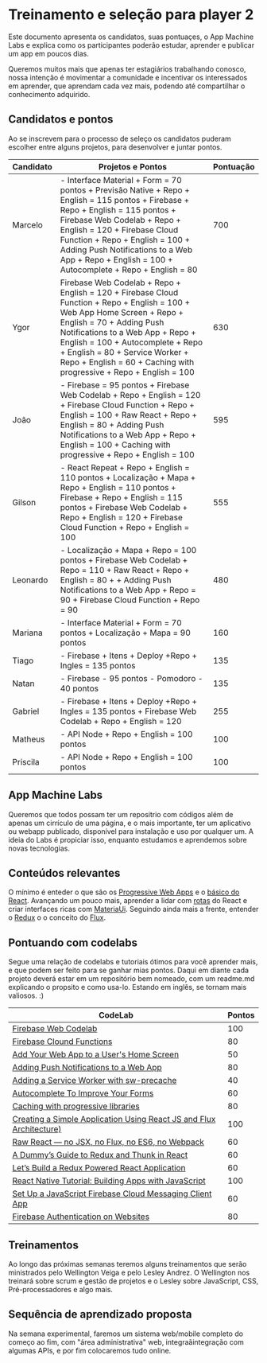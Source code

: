 # Treinamento e seleção para player 2

Este documento apresenta os candidatos, suas pontuaçes, o App Machine Labs e explica como os participantes poderão estudar, aprender e publicar um app em poucos dias. 

Queremos muitos mais que apenas ter estagiários trabalhando conosco, nossa intenção é movimentar a comunidade e incentivar os interessados em aprender, que aprendam cada vez mais, podendo até compartilhar o conhecimento adquirido.

## Candidatos e pontos

Ao se inscrevem para o processo de seleço os candidatos puderam escolher entre alguns projetos, para desenvolver e juntar pontos.

| Candidato | Projetos e Pontos                                                                                                                        | Pontuação |
|-----------|------------------------------------------------------------------------------------------------------------------------------------------|-----------|
| Marcelo   | - Interface Material + Form = 70 pontos + Previsão Native + Repo + English = 115 pontos  + Firebase + Repo + English = 115 pontos +  Firebase Web Codelab + Repo + English = 120 + Firebase Cloud Function + Repo + English = 100  + Adding Push Notifications to a Web App + Repo + English = 100 + Autocomplete + Repo + English = 80 | 700       |
| Ygor | Firebase Web Codelab + Repo + English = 120 + Firebase Cloud Function + Repo + English = 100  + Web App Home Screen + Repo + English = 70 + Adding Push Notifications to a Web App + Repo + English = 100 + Autocomplete + Repo + English = 80 + Service Worker + Repo + English = 60 + Caching with progressive + Repo + English = 100| 630 | 
| João      | - Firebase = 95 pontos  + Firebase Web Codelab + Repo + English = 120 + Firebase Cloud Function + Repo + English = 100  + Raw React + Repo + English = 80 + Adding Push Notifications to a Web App + Repo + English = 100  + Caching with progressive + Repo + English = 100                                                                                                            | 595        |
| Gilson    | - React Repeat + Repo + English = 110 pontos + Localização + Mapa + Repo + English = 110 pontos + Firebase + Repo + English = 115 pontos + Firebase Web Codelab + Repo + English = 120 + Firebase Cloud Function + Repo + English = 100| 555       |
| Leonardo  | - Localização + Mapa + Repo = 100 pontos   +     Firebase Web Codelab + Repo  = 110  + Raw React + Repo + English = 80 +  + Adding Push Notifications to a Web App + Repo  = 90 + Firebase Cloud Function + Repo  = 90                                                                                     | 480       |
| Mariana   | - Interface Material + Form = 70 pontos + Localização + Mapa  = 90 pontos                                                                | 160       |
| Tiago    |  - Firebase + Itens + Deploy +Repo + Ingles = 135 pontos                                                                           |135       |
| Natan     | - Firebase - 95 pontos - Pomodoro - 40 pontos                                                                                            | 135       |
| Gabriel | - Firebase + Itens + Deploy +Repo + Ingles = 135 pontos + Firebase Web Codelab + Repo + English = 120| 255 |
| Matheus   | - API Node + Repo + English  = 100 pontos                                                                                                | 100       |
| Priscila  | - API Node + Repo + English = 100 pontos                                                                                                 | 100       |

## App Machine Labs

Queremos que todos possam ter um repositrio com códigos além de apenas um cirrículo de uma página, e o mais importante, ter um aplicativo ou webapp publicado, disponível para instalação e uso por qualquer um. 
A ideia do Labs é propiciar isso, enquanto estudamos e aprendemos sobre novas tecnologias.

## Conteúdos relevantes

O mínimo é enteder o que são os [Progressive Web Apps](https://developers.google.com/web/progressive-web-apps/) e o [básico do React](https://facebook.github.io/react/).
Avançando um pouco mais, aprender a lidar com [rotas](https://github.com/reacttraining/react-router) do React e criar interfaces ricas com [MateriaUi](http://material-ui.com).
Seguindo ainda mais a frente, entender o [Redux](http://redux.js.org/docs/basics/UsageWithReact.html) o o conceito do [Flux](https://facebook.github.io/flux/docs/overview.html).

## Pontuando com codelabs

Segue uma relação de codelabs e tutoriais ótimos para você aprender mais, e que podem ser feito para se ganhar mias pontos. Daqui em diante cada projeto deverá estar em um repositório bem nomeado, com um readme.md explicando o propsito e como usa-lo. Estando em inglês, se tornam mais valiosos. :)

| CodeLab | Pontos |
|---------|---------|
| [Firebase Web Codelab](https://codelabs.developers.google.com/codelabs/firebase-web/index.html?index=..%2F..%2Findex#0)    | 100 |
| [Firebase Clound Functions](https://codelabs.developers.google.com/codelabs/firebase-cloud-functions/index.html?index=..%2F..%2Findex#0) | 80 |
| [Add Your Web App to a User's Home Screen](https://codelabs.developers.google.com/codelabs/add-to-home-screen/index.html?index=..%2F..%2Findex#0) | 50 |
| [Adding Push Notifications to a Web App](https://codelabs.developers.google.com/codelabs/push-notifications/index.html?index=..%2F..%2Findex#0) | 80 |
| [Adding a Service Worker with sw-precache](https://codelabs.developers.google.com/codelabs/sw-precache/index.html?index=..%2F..%2Findex#0) | 40 |
| [Autocomplete To Improve Your Forms](https://codelabs.developers.google.com/codelabs/autocomplete/index.html?index=..%2F..%2Findex#0) | 60 |
| [Caching with progressive libraries](https://codelabs.developers.google.com/codelabs/using-caching/index.html?index=..%2F..%2Findex#0) |  80 |
| [Creating a Simple Application Using React JS and Flux Architecture)](https://www.codementor.io/reactjs/tutorial/react-js-flux-architecture-tutorial) | 100 |
| [Raw React — no JSX, no Flux, no ES6, no Webpack](http://jamesknelson.com/learn-raw-react-no-jsx-flux-es6-webpack/) | 60 |
| [A Dummy’s Guide to Redux and Thunk in React](https://medium.com/@stowball/a-dummys-guide-to-redux-and-thunk-in-react-d8904a7005d3) | 60 | 
| [Let’s Build a Redux Powered React Application](https://stormpath.com/blog/build-a-redux-powered-react-application) | 60 |
| [React Native Tutorial: Building Apps with JavaScript](https://www.raywenderlich.com/126063/react-native-tutorial) | 100 |
| [Set Up a JavaScript Firebase Cloud Messaging Client App](https://firebase.google.com/docs/cloud-messaging/js/client) | 60 |
| [Firebase Authentication on Websites](https://firebase.google.com/docs/auth/web/start) | 80 |

## Treinamentos

Ao longo das próximas semanas teremos alguns treinamentos que serão ministrados pelo Wellington Veiga e pelo Lesley Andrez. O Wellington nos treinará sobre scrum e gestão de projetos e o Lesley sobre JavaScript, CSS, Pré-processadores e algo mais.

## Sequência de aprendizado proposta 

Na semana experimental, faremos um sistema web/mobile completo do começo ao fim, com "área administrativa" web, integraãintegração com algumas APIs, e por fim colocaremos tudo online.
